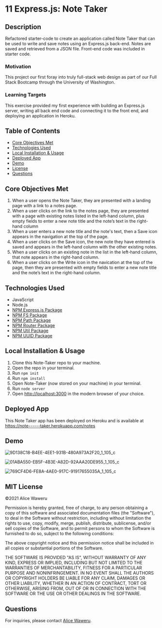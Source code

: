 # 11 Express.js: Note Taker

## Description 

Refactored starter-code to create an application called Note Taker that can be used to write and save notes using an Express.js back-end. Notes are saved and retrieved from a JSON file. Front-end code was included in starter code.  

### Motivation
This project our first foray into truly full-stack web design as part of our Full Stack Bootcamp through the University of Washington. 

### Learning Targets
This exercise provided my first experience with building an Express.js server, writing all back end code and connecting it to the front end, and deploying an application in Heroku.

## Table of Contents
- [Core Objectives Met](#Core)
- [Technologies Used](#Technologies)
- [Local Installation & Usage](#Local)
- [Deployed App](#Deployed)
- [Demo](#Demo)
- [License](#MIT)
- [Questions](#Questions)

## Core Objectives Met

1. When a user opens the Note Taker, they are presented with a landing page with a link to a notes page. 
2. When a user clicks on the link to the notes page, they are presented with a page with existing notes listed in the left-hand column, plus empty fields to enter a new note title and the note’s text in the right-hand column
3. When a user enters a new note title and the note's text, then a Save icon appears in the navigation at the top of the page.
4. When a user clicks on the Save icon, the new note they have entered is saved and appears in the left-hand column with the other existing notes.
5. When a user clicks on an existing note in the list in the left-hand column, that note appears in the right-hand column.
6. When a user clicks on the Write icon in the navication at the top of the page, then they are presented with empty fields to enter a new note title and the note’s text in the right-hand column. 

## Technologies Used
- JavaScript
- Node.js
- [NPM Express.js Package](https://www.npmjs.com/package/express)
- [NPM FS Package](https://www.npmjs.com/package/fs)
- [NPM Path Package](https://www.npmjs.com/package/path)
- [NPM Router Package](https://www.npmjs.com/package/router)
- [NPM Util Package](https://www.npmjs.com/package/util)
- [NPM UUID Package](https://www.npmjs.com/package/uuid)

## Local Installation & Usage

1. Clone this Note-Taker repo to your machine.
2. Open the repo in your terminal.
3. Run ```npm init```
4. Run ```npm install```
5. Open Note-Taker (now stored on your machine) in your terminal.
6. Run ``` node server ```
7. Open [http://localhost:3000](http://localhost:3000) in the modern browser of your choice.

## Deployed App
This Note Taker app has been deployed on Heroku and is available at https://note------taker.herokuapp.com/notes
## Demo 

![9D138C18-B4EE-4EE1-931B-480A973A2F20_1_105_c](https://user-images.githubusercontent.com/80792502/129267344-32f1866f-c394-47cb-bbb9-cdd280f217e0.jpeg)

![01ABA550-EB5F-4B3E-A82D-92AAA20DE955_1_105_c](https://user-images.githubusercontent.com/80792502/129267325-f4610c97-3a0c-44ad-b1f9-adc00f402f73.jpeg)

![769CF4D6-FE8A-4AE0-917C-91917655035A_1_105_c](https://user-images.githubusercontent.com/80792502/129267247-83ccde94-4034-44ad-ac52-c63e25976d23.jpeg)


## MIT License
&copy;2021 Alice Waweru

Permission is hereby granted, free of charge, to any person obtaining a copy
of this software and associated documentation files (the "Software"), to deal
in the Software without restriction, including without limitation the rights
to use, copy, modify, merge, publish, distribute, sublicense, and/or sell
copies of the Software, and to permit persons to whom the Software is
furnished to do so, subject to the following conditions:

The above copyright notice and this permission notice shall be included in all
copies or substantial portions of the Software.

THE SOFTWARE IS PROVIDED "AS IS", WITHOUT WARRANTY OF ANY KIND, EXPRESS OR
IMPLIED, INCLUDING BUT NOT LIMITED TO THE WARRANTIES OF MERCHANTABILITY,
FITNESS FOR A PARTICULAR PURPOSE AND NONINFRINGEMENT. IN NO EVENT SHALL THE
AUTHORS OR COPYRIGHT HOLDERS BE LIABLE FOR ANY CLAIM, DAMAGES OR OTHER
LIABILITY, WHETHER IN AN ACTION OF CONTRACT, TORT OR OTHERWISE, ARISING FROM,
OUT OF OR IN CONNECTION WITH THE SOFTWARE OR THE USE OR OTHER DEALINGS IN THE
SOFTWARE.

## Questions
For inquiries, please contact [Alice Waweru](https://github.com/alicewaweru28@gmail.com).

